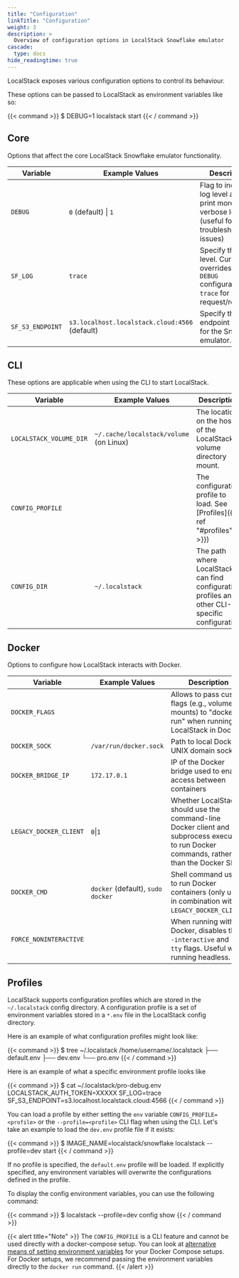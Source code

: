 ```yaml
---
title: "Configuration"
linkTitle: "Configuration"
weight: 3
description: >
  Overview of configuration options in LocalStack Snowflake emulator
cascade:
  type: docs
hide_readingtime: true
---
```


LocalStack exposes various configuration options to control its behaviour.

These options can be passed to LocalStack as environment variables like so:

{{< command >}}
$ DEBUG=1 localstack start
{{< / command >}}

## Core

Options that affect the core LocalStack Snowflake emulator functionality.

| Variable | Example Values       | Description                                                                                                 |
|----------|----------------------|-------------------------------------------------------------------------------------------------------------|
| `DEBUG`  | `0` (default) \| `1` | Flag to increase log level and print more verbose logs (useful for troubleshooting issues)                  |
| `SF_LOG` | `trace`              | Specify the log level. Currently overrides the `DEBUG` configuration. `trace` for detailed request/response |
| `SF_S3_ENDPOINT` | `s3.localhost.localstack.cloud:4566` (default) | Specify the S3 endpoint to use for the Snowflake emulator. |

## CLI

These options are applicable when using the CLI to start LocalStack.

| Variable | Example Values | Description |
| - | - | - |
| `LOCALSTACK_VOLUME_DIR` | `~/.cache/localstack/volume` (on Linux) | The location on the host of the LocalStack volume directory mount. |
| `CONFIG_PROFILE` | | The configuration profile to load. See [Profiles]({{< ref "#profiles" >}}) |
| `CONFIG_DIR` | `~/.localstack` | The path where LocalStack can find configuration profiles and other CLI-specific configuration |

## Docker

Options to configure how LocalStack interacts with Docker.

| Variable | Example Values | Description |
| - | - | - |
| `DOCKER_FLAGS` | | Allows to pass custom flags (e.g., volume mounts) to "docker run" when running LocalStack in Docker. |
| `DOCKER_SOCK` | `/var/run/docker.sock` | Path to local Docker UNIX domain socket |
| `DOCKER_BRIDGE_IP` | `172.17.0.1` | IP of the Docker bridge used to enable access between containers |
| `LEGACY_DOCKER_CLIENT` | `0`\|`1` | Whether LocalStack should use the command-line Docker client and subprocess execution to run Docker commands, rather than the Docker SDK. |
| `DOCKER_CMD` | `docker` (default), `sudo docker`| Shell command used to run Docker containers (only used in combination with `LEGACY_DOCKER_CLIENT`) |
| `FORCE_NONINTERACTIVE` | | When running with Docker, disables the `--interactive` and `--tty` flags. Useful when running headless. |

## Profiles

LocalStack supports configuration profiles which are stored in the `~/.localstack` config directory.
A configuration profile is a set of environment variables stored in a `*.env` file in the LocalStack config directory.

Here is an example of what configuration profiles might look like:

{{< command >}}
$ tree ~/.localstack
/home/username/.localstack
├── default.env
├── dev.env
└── pro.env
{{< / command >}}

Here is an example of what a specific environment profile looks like

{{< command >}}
$ cat ~/.localstack/pro-debug.env
LOCALSTACK_AUTH_TOKEN=XXXXX
SF_LOG=trace
SF_S3_ENDPOINT=s3.localhost.localstack.cloud:4566
{{< / command >}}

You can load a profile by either setting the `env` variable `CONFIG_PROFILE=<profile>` or the `--profile=<profile>` CLI flag when using the CLI.
Let's take an example to load the `dev.env` profile file if it exists:

{{< command >}}
$ IMAGE_NAME=localstack/snowflake localstack --profile=dev start
{{< / command >}}

If no profile is specified, the `default.env` profile will be loaded.
If explicitly specified, any environment variables will overwrite the configurations defined in the profile.

To display the config environment variables, you can use the following command:

{{< command >}}
$ localstack --profile=dev config show
{{< / command >}}

{{< alert title="Note" >}}
The `CONFIG_PROFILE` is a CLI feature and cannot be used directly with a docker-compose setup.
You can look at [alternative means of setting environment variables](https://docs.docker.com/compose/environment-variables/set-environment-variables/) for your Docker Compose setups.
For Docker setups, we recommend passing the environment variables directly to the `docker run` command.
{{< /alert >}}
